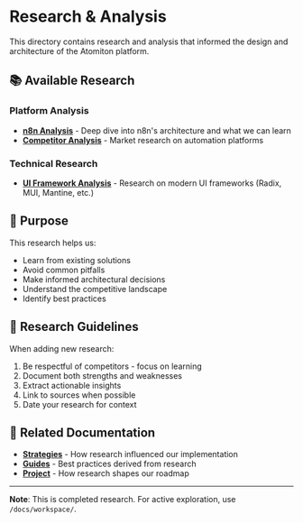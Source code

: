 # Research & Analysis

This directory contains research and analysis that informed the design and
architecture of the Atomiton platform.

## 📚 Available Research

### Platform Analysis

- **[n8n Analysis](./n8n-analysis.md)** - Deep dive into n8n's architecture and
  what we can learn
- **[Competitor Analysis](./competitor-analysis.md)** - Market research on
  automation platforms

### Technical Research

- **[UI Framework Analysis](./ui-framework-analysis.md)** - Research on modern
  UI frameworks (Radix, MUI, Mantine, etc.)

## 🎯 Purpose

This research helps us:

- Learn from existing solutions
- Avoid common pitfalls
- Make informed architectural decisions
- Understand the competitive landscape
- Identify best practices

## 📝 Research Guidelines

When adding new research:

1. Be respectful of competitors - focus on learning
2. Document both strengths and weaknesses
3. Extract actionable insights
4. Link to sources when possible
5. Date your research for context

## 🔗 Related Documentation

- **[Strategies](../strategies/)** - How research influenced our implementation
- **[Guides](../guides/)** - Best practices derived from research
- **[Project](../project/)** - How research shapes our roadmap

---

**Note**: This is completed research. For active exploration, use
`/docs/workspace/`.
